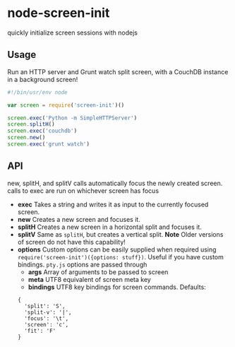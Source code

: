 node-screen-init
================

quickly initialize screen sessions with nodejs

## Usage

Run an HTTP server and Grunt watch split screen, with a CouchDB instance in a background screen!

```Javascript
#!/bin/usr/env node

var screen = require('screen-init')()

screen.exec('Python -m SimpleHTTPServer')
screen.splitH()
screen.exec('couchdb')
screen.new()
screen.exec('grunt watch')
```

## API

new, splitH, and splitV calls automatically focus the newly created screen.
calls to exec are run on whichever screen has focus

+ **exec**
Takes a string and writes it as input to the currently focused screen.
+ **new**
Creates a new screen and focuses it.
+ **splitH**
Creates a new screen in a horizontal split and focuses it.
+ **splitV**
Same as `splitH`, but creates a vertical split. **Note** Older versions of screen do not have this capability!
+ **options**
Custom options can be easily supplied when required using `require('screen-init')({options: stuff})`.
Useful if you have custom bindings. `pty.js` options are passed through
  + **args**
  Array of arguments to be passed to screen
  + **meta**
  UTF8 equivalent of screen meta key
  + **bindings**
  UTF8 key bindings for screen commands. Defaults:
  ```
  {
    'split': 'S',
    'split-v': '|',
    'focus': '\t',
    'screen': 'c',
    'fit': 'F'
  }
  ```
